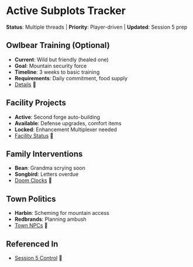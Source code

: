 # Active Subplots Tracker
**Status**: Multiple threads | **Priority**: Player-driven | **Updated**: Session 5 prep

## Owlbear Training (Optional)
- **Current**: Wild but friendly (healed one)
- **Goal**: Mountain security force
- **Timeline**: 3 weeks to basic training
- **Requirements**: Daily commitment, food supply
- [Details](./characters/npc/wilderness/owlbear-family.md) 📍

## Facility Projects
- **Active**: Second forge auto-building
- **Available**: Defense upgrades, comfort items
- **Locked**: Enhancement Multiplexer needed
- [Facility Status](./locations/thunder-mountain/facility-status.md) 📍

## Family Interventions
- **Bean**: Grandma scrying soon
- **Songbird**: Letters overdue
- [Doom Clocks](./timers/doom-clocks.md) 📍

## Town Politics
- **Harbin**: Scheming for mountain access
- **Redbrands**: Planning ambush
- [Town NPCs](./characters/npc/phandalin/) 📍

## Referenced In
- [Session 5 Control](../notes/session-5/00-INDEX.md) 📍
